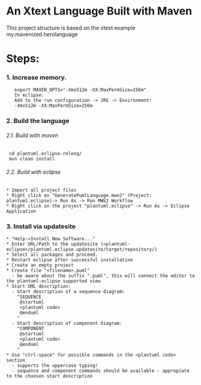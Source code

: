 An Xtext Language Built with Maven
==================================

This project structure is based on the xtext example my.mavenized.herolanguage
 

Steps:
======

### 1. Increase memory.

```
   export MAVEN_OPTS="-Xmx512m -XX:MaxPermSize=256m"
   In eclipse:
   Add to the run configuration -> JRE -> Environment:
   -Xmx512m -XX:MaxPermSize=256m
```

### 2. Build the language

###### 2.1. Build with maven

```
 cd plantuml.eclipse.releng/
 mvn clean install
```

###### 2.2. Build with eclipse

```
* Import all project files
* Right click on "GeneratePumlLanguage.mwe2" (Project: plantuml.eclipse)-> Run As -> Run MWE2 Workflow
* Right click on the project "plantuml.eclipse" -> Run As -> Eclipse Application
```

### 3. Install via updatesite

```
* "Help->Install New Software..." 
* Enter URL/Path to the updatesite (<plantuml-eclipse>/plantuml.eclipse.updatesite/target/repository/)
* Select all packages and proceed.
* Restart eclipse after successful installation
* Create an empty project
* Create file "<filename>.puml"
  - be aware about the suffix ".puml", this will connect the editor to the plantuml-eclipse supported view
* Start UML description:
  - Start description of a sequence diagram:
    "SEQUENCE
     @startuml
     <plantuml code>
     @enduml
    "
  - Start description of component diagram:
    "COMPONENT
     @startuml
     <plantuml code>
     @enduml
    "
* Use "ctrl-space" for possible commands in the <plantuml code> section
  - supports the uppercase typing!
  - sequence and component commands should be available - appropiate to the choosen start description
```
  
  